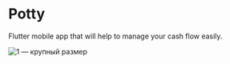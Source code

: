 # Potty

Flutter mobile app that will help to manage your cash flow easily.

![1 — крупный размер](https://user-images.githubusercontent.com/94638085/216383436-e6d68d92-39ff-40e4-86b6-5ec4056f6dc9.jpeg)

